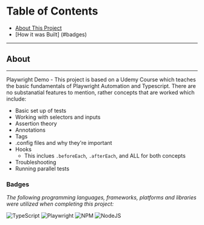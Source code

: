 # Table of Contents

* [About This Project](#about)
* [How it was Built] (#badges)
---
## About
---
Playwright Demo - This project is based on a Udemy Course which teaches the basic fundamentals of Playwright Automation and Typescript. There are no substanatial features to mention, rather concepts that are worked which include:
* Basic set up of tests
* Working with selectors and inputs
* Assertion theory
* Annotations
* Tags
* .config files and why they're important
* Hooks
  * This inclues `.beforeEach`, `.afterEach`, and ALL for both concepts
* Troubleshooting
* Running parallel tests

### Badges
*The following programming languages, frameworks, platforms and libraries were utilized when completing this project:*

![TypeScript](https://img.shields.io/badge/typescript-%23007ACC.svg?style=for-the-badge&logo=typescript&logoColor=white)
![Playwright](https://img.shields.io/badge/Playwright-45ba4b?style=for-the-badge&logo=Playwright&logoColor=white)
![NPM](https://img.shields.io/badge/NPM-%23000000.svg?style=for-the-badge&logo=npm&logoColor=white)
![NodeJS](https://img.shields.io/badge/node.js-6DA55F?style=for-the-badge&logo=node.js&logoColor=white)
